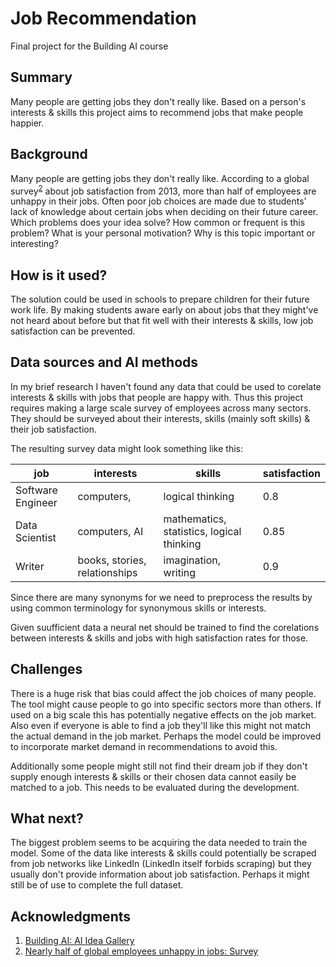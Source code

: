 # Job Recommendation

Final project for the Building AI course

## Summary

Many people are getting jobs they don't really like. Based on a person's interests & skills this project aims to recommend jobs that make people happier.

## Background

Many people are getting jobs they don't really like. According to a global survey<sup>[2](#fn2)</sup> about job satisfaction from 2013, more than half of employees are unhappy in their jobs.
Often poor job choices are made due to students' lack of knowledge about certain jobs when deciding on their future career.
Which problems does your idea solve? How common or frequent is this problem? What is your personal motivation? Why is this topic important or interesting?

## How is it used?

The solution could be used in schools to prepare children for their future work life. By making students aware early on about jobs that they might've not heard about before but that fit well with their interests & skills, low job satisfaction can be prevented.

## Data sources and AI methods

In my brief research I haven't found any data that could be used to corelate interests & skills with jobs that people are happy with.
Thus this project requires making a large scale survey of employees across many sectors. They should be surveyed about their interests, skills (mainly soft skills) & their job satisfaction.

The resulting survey data might look something like this:

| job               | interests                     | skills                                    | satisfaction |
|-------------------|-------------------------------|-------------------------------------------|--------------|
| Software Engineer | computers,                    | logical thinking                          |     0.8      |
| Data Scientist    | computers, AI                 | mathematics, statistics, logical thinking |     0.85     |
| Writer            | books, stories, relationships | imagination, writing                      |     0.9      |

Since there are many synonyms for we need to preprocess the results by using common terminology for synonymous skills or interests.

Given suufficient data a neural net should be trained to find the corelations between interests & skills and jobs with high satisfaction rates for those.

## Challenges

There is a huge risk that bias could affect the job choices of many people. The tool might cause people to go into specific sectors more than others. If used on a big scale this has potentially negative effects on the job market. Also even if everyone is able to find a job they'll like this might not match the actual demand in the job market. Perhaps the model could be improved to incorporate market demand in recommendations to avoid this.

Additionally some people might still not find their dream job if they don't supply enough interests & skills or their chosen data cannot easily be matched to a job. This needs to be evaluated during the development.

## What next?

The biggest problem seems to be acquiring the data needed to train the model.
Some of the data like interests & skills could potentially be scraped from job networks like LinkedIn (LinkedIn itself forbids scraping) but they usually don't provide information about job satisfaction. Perhaps it might still be of use to complete the full dataset.

## Acknowledgments

1. <a name="fn1"></a> [Building AI: AI Idea Gallery](https://buildingai.elementsofai.com/Conclusion/ai-idea-gallery)
2. <a name="fn2"></a> [Nearly half of global employees unhappy in jobs: Survey](https://www.cnbc.com/2013/09/17/nearly-half-of-the-worlds-employees-unhappy-in-their-jobs-survey.html)
